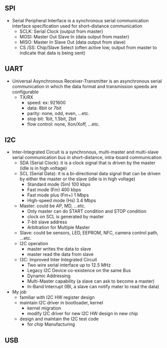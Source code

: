 ## SPI
- Serial Peripheral Interface is a synchronous serial communication interface specification used for short-distance communication
  - SCLK: Serial Clock (output from master)
  - MOSI: Master Out Slave In (data output from master)
  - MISO: Master In Slave Out (data output from slave)
  - CS /SS: Chip/Slave Select (often active low, output from master to indicate that data is being sent)

## UART
- Universal Asynchronous Receiver-Transmitter is an asynchronous serial communication in which the data format and transmission speeds are configurable
  - TX/RX
    - speed: ex: 921600
    - data: 8bit or 7bit
    - parity: none, odd, even, ...etc.
    - stop bit: 1bit, 1.5bit, 2bit
    - flow control: none, Xon/Xoff, ...etc.

## I2C
- Inter-Integrated Circuit is a synchronous, multi-master and multi-slave serial communication bus in short-distance, intra-board communication
  - SDA (Serial Clock): it is a clock signal that is driven by the master (idle is in high voltage)
  - SCL (Serial Data): it is a bi-directional data signal that can be driven by either the master or the slave (idle is in high voltage)
    - Standard mode (Sm) 100 kbps
    - Fast mode (Fm) 400 kbps
    - Fast mode plus (Fm+) 1 Mbps
    - High-speed mode (Hs) 3.4 Mbps
  - Master: could be AP, MD, ...etc.
    - Only master can do START condition and STOP condition
    - clock on SCL is generated by master
    - 7-bit slave address
    - Arbitration for Multiple Master
  - Slave: could be sensors, LED, EEPROM, NFC, camera control path, ...etc.
  - I2C operation
    - master writes the data to slave
    - master read the data from slave
  - I3C: Improved Inter Integrated Circuit
    - Two wire serial interface up to 12.5 MHz 
    - Legacy I2C Device co-existence on the same Bus
    - Dynamic Addressing
    - Multi-Master capability (a slave can ask to become a master)
    - In-Band Interrupt (IBI, a slave can notify mater to read the data)
- My job
  - familiar with I2C HW register design
  - maintain I2C driver in bootloader, kernel
    - kernel migration
    - modify I2C driver for new I2C HW design in new chip
  - design and maintain the I2C test code
    - for chip Manufacturing

## USB
